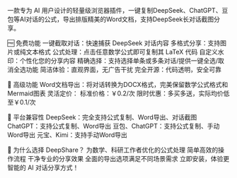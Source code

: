 一款专为 AI 用户设计的轻量级浏览器插件，一键复制DeepSeek、ChatGPT、豆包等AI对话的公式，导出排版精美的Word文档，支持DeepSeek长对话截图分享。

🆓 免费功能
一键截取对话：快速捕获 DeepSeek 对话内容
多格式分享：支持图片或纯文本格式
公式处理：点击任意数学公式即可复制其 LaTeX 代码
自定义水印：个性化您的分享内容
精确选择：支持选择单条或多条对话/提供一键全选/取消全选功能
简洁体验：直观界面，无广告干扰
完全开源：代码透明，安全可靠

💎 高级功能
Word文档导出：将对话转换为DOCX格式，完美保留数学公式格式和Mermaid图表
灵活定价：
标准价格：￥0.2/次
限时优惠：多买多送，实际均价低至￥0.1/次

📱 平台兼容性
DeepSeek：完全支持公式复制、Word导出、对话截图
ChatGPT：支持公式复制、Word导出
豆包、ChatGPT：支持公式复制、手动Word导出
元宝、Kimi：支持手动Word导出

🚀 为什么选择 DeepShare？
为数学、科研工作者优化的公式处理
简单高效的操作流程
干净专业的分享效果
全面的导出选项满足不同场景需求
立即安装，体验更智能的 AI 对话分享方式！